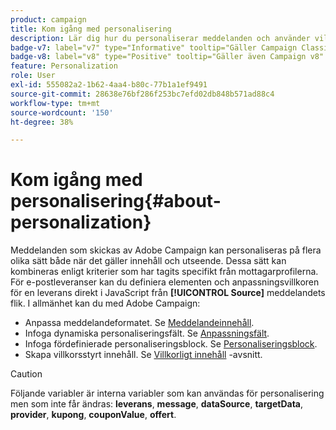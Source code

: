 ```yaml
---
product: campaign
title: Kom igång med personalisering
description: Lär dig hur du personaliserar meddelanden och använder villkorat innehåll i Campaign
badge-v7: label="v7" type="Informative" tooltip="Gäller Campaign Classic v7"
badge-v8: label="v8" type="Positive" tooltip="Gäller även Campaign v8"
feature: Personalization
role: User
exl-id: 555082a2-1b62-4aa4-b80c-77b1a1ef9491
source-git-commit: 28638e76bf286f253bc7efd02db848b571ad88c4
workflow-type: tm+mt
source-wordcount: '150'
ht-degree: 38%

---
```


# Kom igång med personalisering{#about-personalization}

Meddelanden som skickas av Adobe Campaign kan personaliseras på flera olika sätt både när det gäller innehåll och utseende. Dessa sätt kan kombineras enligt kriterier som har tagits specifikt från mottagarprofilerna. För e-postleveranser kan du definiera elementen och anpassningsvillkoren för en leverans direkt i JavaScript från **[!UICONTROL Source]** meddelandets flik. I allmänhet kan du med Adobe Campaign:

* Anpassa meddelandeformatet. Se [Meddelandeinnehåll](defining-the-email-content.md#message-content).
* Infoga dynamiska personaliseringsfält. Se [Anpassningsfält](personalization-fields.md).
* Infoga fördefinierade personaliseringsblock. Se [Personaliseringsblock](personalization-blocks.md).
* Skapa villkorsstyrt innehåll. Se [Villkorligt innehåll](conditional-content.md) -avsnitt.

>[!CAUTION]
>
>Följande variabler är interna variabler som kan användas för personalisering men som inte får ändras: **leverans**, **message**, **dataSource**, **targetData**, **provider**, **kupong**, **couponValue**, **offert**.
